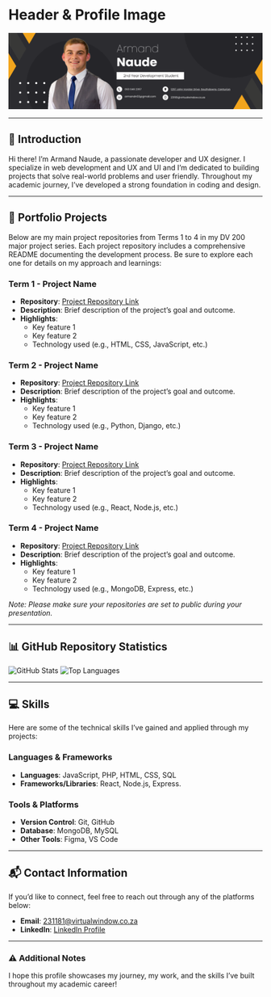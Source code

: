# Header & Profile Image

![Header Image](https://github.com/Armand1711/Armand-Profile/raw/main/Black%20Yellow%20Simple%20Profile%20Linkedin%20Banner.png)


---

## 👋 Introduction

Hi there! I’m Armand Naude, a passionate developer and UX designer. I specialize in web development and UX and UI and I’m dedicated to building projects that solve real-world problems and user friendly. Throughout my academic journey, I’ve developed a strong foundation in coding and design.

---

## 💼 Portfolio Projects

Below are my main project repositories from Terms 1 to 4 in my DV 200 major project series. Each project repository includes a comprehensive README documenting the development process. Be sure to explore each one for details on my approach and learnings:

### Term 1 - Project Name
- **Repository**: [Project Repository Link](https://github.com/yourusername/project1)
- **Description**: Brief description of the project’s goal and outcome.
- **Highlights**: 
  - Key feature 1
  - Key feature 2
  - Technology used (e.g., HTML, CSS, JavaScript, etc.)

### Term 2 - Project Name
- **Repository**: [Project Repository Link](https://github.com/yourusername/project2)
- **Description**: Brief description of the project’s goal and outcome.
- **Highlights**:
  - Key feature 1
  - Key feature 2
  - Technology used (e.g., Python, Django, etc.)

### Term 3 - Project Name
- **Repository**: [Project Repository Link](https://github.com/yourusername/project3)
- **Description**: Brief description of the project’s goal and outcome.
- **Highlights**:
  - Key feature 1
  - Key feature 2
  - Technology used (e.g., React, Node.js, etc.)

### Term 4 - Project Name
- **Repository**: [Project Repository Link](https://github.com/yourusername/project4)
- **Description**: Brief description of the project’s goal and outcome.
- **Highlights**:
  - Key feature 1
  - Key feature 2
  - Technology used (e.g., MongoDB, Express, etc.)

*Note: Please make sure your repositories are set to public during your presentation.*

---

## 📊 GitHub Repository Statistics

![GitHub Stats](https://github-readme-stats.vercel.app/api?username=Armand1711&show_icons=true&theme=radical)
![Top Languages](https://github-readme-stats.vercel.app/api/top-langs/?username=Armand1711&layout=compact&theme=radical)

---

## 💻 Skills

Here are some of the technical skills I’ve gained and applied through my projects:

### Languages & Frameworks
- **Languages**: JavaScript, PHP, HTML, CSS, SQL
- **Frameworks/Libraries**: React, Node.js, Express.

### Tools & Platforms
- **Version Control**: Git, GitHub
- **Database**: MongoDB, MySQL
- **Other Tools**: Figma, VS Code

---

## 📬 Contact Information

If you’d like to connect, feel free to reach out through any of the platforms below:

- **Email**: [231181@virtualwindow.co.za](mailto:231181@virtualwindow.co.za)
- **LinkedIn**: [LinkedIn Profile](https://www.linkedin.com/in/armand-naude-08b39631a/)

---

### ⚠️ Additional Notes

I hope this profile showcases my journey, my work, and the skills I’ve built throughout my academic career!
